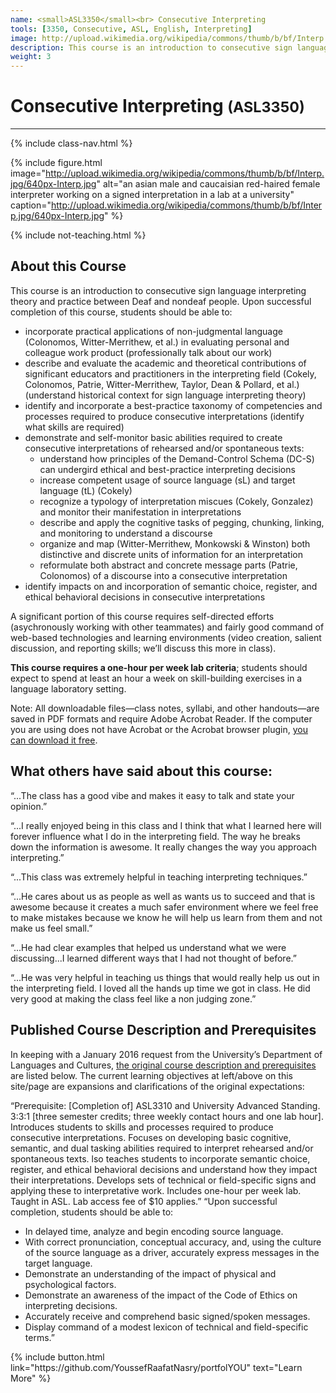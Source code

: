 ```yaml
---
name: <small>ASL3350</small><br> Consecutive Interpreting
tools: [3350, Consecutive, ASL, English, Interpreting]
image: http://upload.wikimedia.org/wikipedia/commons/thumb/b/bf/Interp.jpg/640px-Interp.jpg
description: This course is an introduction to consecutive sign language interpreting theory and practice between Deaf and nondeaf people.
weight: 3
---
```

# Consecutive Interpreting <small>(ASL3350)</small>

***

{% include class-nav.html %}

{% include figure.html image="http://upload.wikimedia.org/wikipedia/commons/thumb/b/bf/Interp.jpg/640px-Interp.jpg" alt="an asian male and caucaisian red-haired female interpreter working on a signed interpretation in a lab at a university" caption="http://upload.wikimedia.org/wikipedia/commons/thumb/b/bf/Interp.jpg/640px-Interp.jpg" %}

{% include not-teaching.html %}

## About this Course

<p class="lead">This course is an introduction to consecutive sign language interpreting theory and practice between Deaf and nondeaf people. Upon successful completion of this course, students should be able to:</p>

* incorporate practical applications of non-judgmental language (Colonomos, Witter-Merrithew, et al.) in evaluating personal and colleague work product (professionally talk about our work)
* describe and evaluate the academic and theoretical contributions of significant educators and practitioners in the interpreting field (Cokely, Colonomos, Patrie, Witter-Merrithew, Taylor, Dean & Pollard, et al.) (understand historical context for sign language interpreting theory)
* identify and incorporate a best-practice taxonomy of competencies and processes required to produce consecutive interpretations (identify what skills are required)
* demonstrate and self-monitor basic abilities required to create consecutive interpretations of rehearsed and/or spontaneous texts:
	* understand how principles of the Demand-Control Schema (DC-S) can undergird ethical and best-practice interpreting decisions
	* increase competent usage of source language (sL) and target language (tL) (Cokely)
	* recognize a typology of interpretation miscues (Cokely, Gonzalez) and monitor their manifestation in interpretations
	* describe and apply the cognitive tasks of pegging, chunking, linking, and monitoring to understand a discourse
	* organize and map (Witter-Merrithew, Monkowski & Winston) both distinctive and discrete units of information for an interpretation
	* reformulate both abstract and concrete message parts (Patrie, Colonomos) of a discourse into a consecutive interpretation
* identify impacts on and incorporation of semantic choice, register, and ethical behavioral decisions in consecutive interpretations

A significant portion of this course requires self-directed efforts (asychronously working with other teammates) and fairly good command of web-based technologies and learning environments (video creation, salient discussion, and reporting skills; we’ll discuss this more in class).

**This course requires a one-hour per week lab criteria**; students should expect to spend at least an hour a week on skill-building exercises in a language laboratory setting.

Note: All downloadable files—class notes, syllabi, and other handouts—are saved in PDF formats and require Adobe Acrobat Reader. If the computer you are using does not have Acrobat or the Acrobat browser plugin, [you can download it free](http://www.adobe.com/products/acrobat/readstep2.html).

## What others have said about this course:

“...The class has a good vibe and makes it easy to talk and state your opinion.”

“...I really enjoyed being in this class and I think that what I learned here will forever influence what I do in the interpreting field. The way he breaks down the information is awesome. It really changes the way you approach interpreting.”

“...This class was extremely helpful in teaching interpreting techniques.”

“...He cares about us as people as well as wants us to succeed and that is awesome because it creates a much safer environment where we feel free to make mistakes because we know he will help us learn from them and not make us feel small.”

“...He had clear examples that helped us understand what we were discussing...I learned different ways that I had not thought of before.”

“...He was very helpful in teaching us things that would really help us out in the interpreting field. I loved all the hands up time we got in class. He did very good at making the class feel like a non judging zone.”

## Published Course Description and Prerequisites

In keeping with a January 2016 request from the University’s Department of Languages and Cultures, [the original course description and prerequisites](http://www.uvu.edu/catalog/current/courses/american-sign-language/#ASL-3350) are listed below. The current learning objectives at left/above on this site/page are expansions and clarifications of the original expectations:

“Prerequisite: [Completion of] ASL3310 and University Advanced Standing. 3:3:1 [three semester credits; three weekly contact hours and one lab hour]. Introduces students to skills and processes required to produce consecutive interpretations. Focuses on developing basic cognitive, semantic, and dual tasking abilities required to interpret rehearsed and/or spontaneous texts. lso teaches students to incorporate semantic choice, register, and ethical behavioral decisions and understand how they impact their interpretations. Develops sets of technical or field-specific signs and applying these to interpretative work. Includes one-hour per week lab. Taught in ASL. Lab access fee of $10 applies.”
“Upon successful completion, students should be able to:
* In delayed time, analyze and begin encoding source language.
* With correct pronunciation, conceptual accuracy, and, using the culture of the source language as a driver, accurately express messages in the target language.
* Demonstrate an understanding of the impact of physical and psychological factors.
* Demonstrate an awareness of the impact of the Code of Ethics on interpreting decisions.
* Accurately receive and comprehend basic signed/spoken messages.
* Display command of a modest lexicon of technical and field-specific terms.”

<p class="text-center">
{% include button.html link="https://github.com/YoussefRaafatNasry/portfolYOU" text="Learn More" %}
</p>